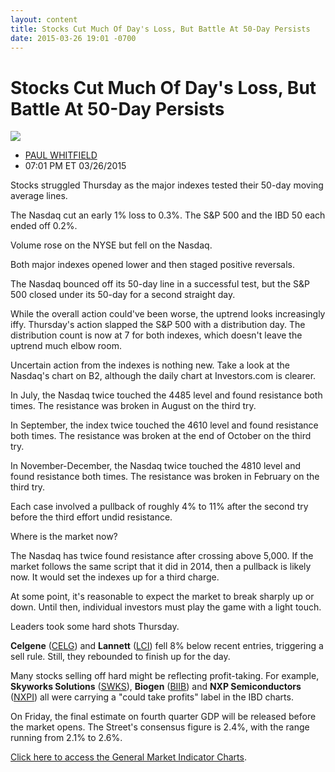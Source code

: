 ```yaml
---
layout: content
title: Stocks Cut Much Of Day's Loss, But Battle At 50-Day Persists
date: 2015-03-26 19:01 -0700
---
```



Stocks Cut Much Of Day's Loss, But Battle At 50-Day Persists
=============================================================


![](https://www.investors.com/wp-content/uploads/ibd-migrated-images/MPv_150327_635629795246970317.png)

* [PAUL WHITFIELD](https://www.investors.com/author/whitfieldp/ "Posts by PAUL WHITFIELD")
* 07:01 PM ET 03/26/2015





Stocks struggled Thursday as the major indexes tested their 50-day moving average lines.


The Nasdaq cut an early 1% loss to 0.3%. The S&P 500 and the IBD 50 each ended off 0.2%.


Volume rose on the NYSE but fell on the Nasdaq.


Both major indexes opened lower and then staged positive reversals.


The Nasdaq bounced off its 50-day line in a successful test, but the S&P 500 closed under its 50-day for a second straight day.


While the overall action could've been worse, the uptrend looks increasingly iffy. Thursday's action slapped the S&P 500 with a distribution day. The distribution count is now at 7 for both indexes, which doesn't leave the uptrend much elbow room.


Uncertain action from the indexes is nothing new. Take a look at the Nasdaq's chart on B2, although the daily chart at Investors.com is clearer.


In July, the Nasdaq twice touched the 4485 level and found resistance both times. The resistance was broken in August on the third try.


In September, the index twice touched the 4610 level and found resistance both times. The resistance was broken at the end of October on the third try.


In November-December, the Nasdaq twice touched the 4810 level and found resistance both times. The resistance was broken in February on the third try.


Each case involved a pullback of roughly 4% to 11% after the second try before the third effort undid resistance.


Where is the market now?


The Nasdaq has twice found resistance after crossing above 5,000. If the market follows the same script that it did in 2014, then a pullback is likely now. It would set the indexes up for a third charge.


At some point, it's reasonable to expect the market to break sharply up or down. Until then, individual investors must play the game with a light touch.


Leaders took some hard shots Thursday.


**Celgene** ([CELG](https://research.investors.com/quote.aspx?symbol=CELG)) and **Lannett** ([LCI](https://research.investors.com/quote.aspx?symbol=LCI)) fell 8% below recent entries, triggering a sell rule. Still, they rebounded to finish up for the day.


Many stocks selling off hard might be reflecting profit-taking. For example, **Skyworks Solutions** ([SWKS](https://research.investors.com/quote.aspx?symbol=SWKS)), **Biogen** ([BIIB](https://research.investors.com/quote.aspx?symbol=BIIB)) and **NXP Semiconductors** ([NXPI](https://research.investors.com/quote.aspx?symbol=NXPI)) all were carrying a "could take profits" label in the IBD charts.


On Friday, the final estimate on fourth quarter GDP will be released before the market opens. The Street's consensus figure is 2.4%, with the range running from 2.1% to 2.6%.


[Click here to access the General Market Indicator Charts](https://www.investors.com/pdf/GMI_032715.pdf).




